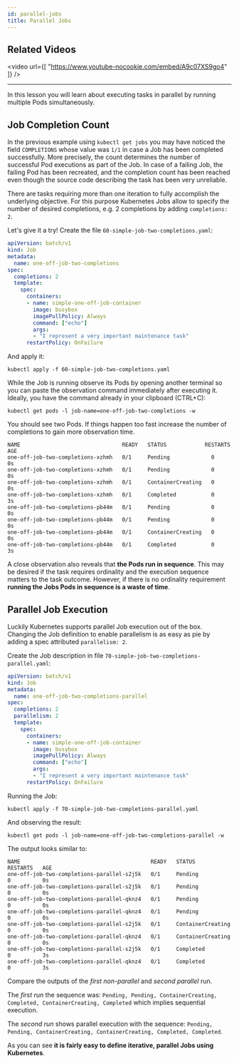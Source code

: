 ```yaml
---
id: parallel-jobs
title: Parallel Jobs
---
```


## Related Videos
<video
  url={[
    "https://www.youtube-nocookie.com/embed/A9c07XS9go4"
  ]}
/>

---

In this lesson you will learn about executing tasks in parallel by running multiple Pods simultaneously.

## Job Completion Count

In the previous example using `kubectl get jobs` you may have noticed the field `COMPLETIONS` whose value was `1/1` in case a Job has been completed successfully. More precisely, the count determines the number of successful Pod executions as part of the Job. In case of a failing Job, the failing Pod has been recreated, and the completion count has been reached even though the source code describing the task has been very unreliable.

There are tasks requiring more than one iteration to fully accomplish the underlying objective. For this purpose Kubernetes Jobs allow to specify the number of desired completions, e.g. 2 completions by adding `completions: 2`.

Let's give it a try! Create the file `60-simple-job-two-completions.yaml`:

```yaml
apiVersion: batch/v1
kind: Job
metadata:
  name: one-off-job-two-completions
spec:
  completions: 2
  template:
    spec:
      containers:
      - name: simple-one-off-job-container
        image: busybox
        imagePullPolicy: Always
        command: ["echo"]
        args:
        - "I represent a very important maintenance task"
      restartPolicy: OnFailure
```

And apply it:

    kubectl apply -f 60-simple-job-two-completions.yaml

While the Job is running observe its Pods by opening another terminal so you can paste the observation command immediately after executing it. Ideally, you have the command already in your clipboard (CTRL+C):

    kubectl get pods -l job-name=one-off-job-two-completions -w

You should see two Pods. If things happen too fast increase the number of completions to gain more observation time.

    NAME                                READY   STATUS            RESTARTS   AGE
    one-off-job-two-completions-xzhmh   0/1     Pending             0          0s
    one-off-job-two-completions-xzhmh   0/1     Pending             0          0s
    one-off-job-two-completions-xzhmh   0/1     ContainerCreating   0          0s
    one-off-job-two-completions-xzhmh   0/1     Completed           0          3s
    one-off-job-two-completions-pb44m   0/1     Pending             0          0s
    one-off-job-two-completions-pb44m   0/1     Pending             0          0s
    one-off-job-two-completions-pb44m   0/1     ContainerCreating   0          0s
    one-off-job-two-completions-pb44m   0/1     Completed           0          3s

A close observation also reveals that **the Pods run in sequence**. This may be desired if the task requires ordinality and the execution sequence matters to the task outcome. However, if there is no ordinality requirement **running the Jobs Pods in sequence is a waste of time**.

## Parallel Job Execution

Luckily Kubernetes supports parallel Job execution out of the box. Changing the Job definition to enable parallelism is as easy as pie by adding a spec attributed `parallelism: 2`.

Create the Job description in file `70-simple-job-two-completions-parallel.yaml`:

```yaml
apiVersion: batch/v1
kind: Job
metadata:
  name: one-off-job-two-completions-parallel
spec:
  completions: 2
  parallelism: 2
  template:
    spec:
      containers:
      - name: simple-one-off-job-container
        image: busybox
        imagePullPolicy: Always
        command: ["echo"]
        args:
        - "I represent a very important maintenance task"
      restartPolicy: OnFailure
```

Running the Job:

    kubectl apply -f 70-simple-job-two-completions-parallel.yaml

And observing the result:

    kubectl get pods -l job-name=one-off-job-two-completions-parallel -w

The output looks similar to:

    NAME                                         READY   STATUS    RESTARTS   AGE
    one-off-job-two-completions-parallel-s2j5k   0/1     Pending             0          0s
    one-off-job-two-completions-parallel-s2j5k   0/1     Pending             0          0s
    one-off-job-two-completions-parallel-qknz4   0/1     Pending             0          0s
    one-off-job-two-completions-parallel-qknz4   0/1     Pending             0          0s
    one-off-job-two-completions-parallel-s2j5k   0/1     ContainerCreating   0          0s
    one-off-job-two-completions-parallel-qknz4   0/1     ContainerCreating   0          0s
    one-off-job-two-completions-parallel-s2j5k   0/1     Completed           0          3s
    one-off-job-two-completions-parallel-qknz4   0/1     Completed           0          3s

Compare the outputs of the *first non-parallel* and *second parallel* run.

The *first run* the sequence was: `Pending, Pending, ContainerCreating, Completed, ContainerCreating, Completed` which implies sequential execution.

The *second run* shows parallel execution with the sequence: `Pending, Pending, ContainerCreating, ContainerCreating, Completed, Completed`.

As you can see **it is fairly easy to define iterative, parallel Jobs using Kubernetes**.
